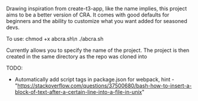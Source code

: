 Drawing inspiration from create-t3-app, like the name implies, this project aims to be a better version of CRA.
It comes with good defaults for beginners and the ability to customize what you want added for seasoned devs. 

To use:
chmod +x abcra.sh\n
./abcra.sh

Currently allows you to specify the name of the project. The project is then created in the same directory as the repo was cloned into


TODO:
- Automatically add script tags in package.json for webpack, hint - "https://stackoverflow.com/questions/37500680/bash-how-to-insert-a-block-of-text-after-a-certain-line-into-a-file-in-unix"
